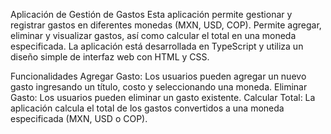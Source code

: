 Aplicación de Gestión de Gastos
Esta aplicación permite gestionar y registrar gastos en diferentes monedas (MXN, USD, COP). Permite agregar, eliminar y visualizar gastos, así como calcular el total en una moneda especificada. La aplicación está desarrollada en TypeScript y utiliza un diseño simple de interfaz web con HTML y CSS.

Funcionalidades
Agregar Gasto: Los usuarios pueden agregar un nuevo gasto ingresando un título, costo y seleccionando una moneda.
Eliminar Gasto: Los usuarios pueden eliminar un gasto existente.
Calcular Total: La aplicación calcula el total de los gastos convertidos a una moneda especificada (MXN, USD o COP).
